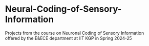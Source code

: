 # Neural-Coding-of-Sensory-Information
Projects from the course on Neuronal Coding of Sensory Information offered by the E&amp;ECE department at IIT KGP in Spring 2024-25
